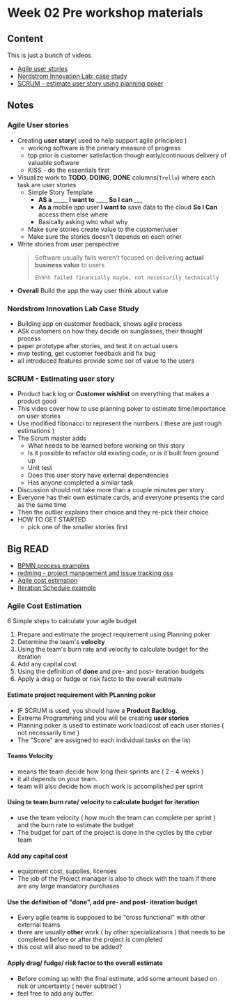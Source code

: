 # Week 02 Pre workshop materials

## Content

This is just a bunch of videos

- [Agile user stories](https://youtu.be/apOvF9NVguA)
- [Nordstrom Innovation Lab: case study](https://youtu.be/2NFH3VC6LNs)
- [SCRUM - estimate user story using planning poker](https://youtu.be/UJ-NnDficnE)

## Notes

### Agile User stories

- Creating **user story**( used to help support agile principles )
  - working software is the primary measure of progress
  - top prior is customer satisfaction though early/continuous delivery of valuable software
  - KISS - do the essentials first
- Visualize work to **TODO**, **DOING**, **DONE** columns(`Trello`) where each task are user stories
  - Simple Story Template
    - **AS a** _____ **I want to** ____ **So I can** ___
    - **As a** mobile app user **I want to** save data to the cloud **So I Can** access them else where
    - Basically asking who what why
  - Make sure stories create value to the customer/user
  - Make sure the stories doesn't depends on each other
- Write stories from user perspective
    > Software usually fails weren't focused on delivering **actual business value** to users
    >
    > `Ehhhh failed financially maybe, not necessarily technically`
- **Overall** Build the app the way user think about value

### Nordstrom Innovation Lab Case Study

- Building app on customer feedback, shows agile process
- ASk customers on how they decide on sunglasses, their thought process
- paper prototype after stories, and test it on actual users
- mvp testing, get customer feedback and fix bug
- all introduced features provide some sor of value to the users

### SCRUM - Estimating user story

- Product back log or **Customer wishlist** on everything that makes a product good
- This video cover how to use planning poker to estimate time/importance on user stories
- Use modified fibonacci to represent the numbers ( these are just rough estimations )
- The Scrum master adds
  - What needs to be learned before working on this story
  - Is it possible to refactor old existing code, or is it built from ground up
  - Unit test
  - Does this user story have external dependencies
  - Has anyone completed a similar task
- Discussion should not take more than a couple minutes per story
- Everyone has their own estimate cards, and everyone presents the card as the same time
- Then the outlier explains their choice and they re-pick their choice
- HOW TO GET STARTED
  - pick one of the smaller stories first

## Big READ

- [BPMN process examples](https://online.uts.edu.au/bbcswebdav/pid-3780650-dt-content-rid-58300661_1/courses/41025-2020-AUTUMN-CITY/BPMNbyExampleENG.pdf)
- [redming - project management and issue tracking oss](https://www.redmine.org/)
- [Agile cost estimation](http://www.agileadvice.com/2011/02/04/agilemanagement/calculating-a-budget-for-an-agile-project-in-six-easy-steps/)
- [Iteration Schedule example](https://martinfowler.com/articles/planningXpIteration.html)

### Agile Cost Estimation

6 Simple steps to calculate your agile budget

1. Prepare and estimate the project requirement using Planning poker
2. Determine the team's **velocity**
3. Using the team's burn rate and velocity to calculate budget for the iteration
4. Add any capital cost
5. Using the definition of **done** and pre- and post- iteration budgets
6. Apply a drag or fudge or risk facto to the overall estimate

#### Estimate project requirement with PLanning poker

- IF SCRUM is used, you should have a **Product Backlog**.
- Extreme Programming and you will be creating **user stories**
- Planning poker is used to estimate work load/cost of each user stories ( not necessarily time )
- The "Score" are assigned to each individual tasks on the list

#### Teams Velocity

- means the team decide how long their sprints are ( 2 - 4 weeks )
- it all depends on your team.
- team will also decide how much work is accomplished per sprint

#### Using te team burn rate/ velocity to calculate budget for iteration

- use the team velocity ( how much the team can complete per sprint ) and the burn rate to estimate the budget
- The budget for part of the project is done in the cycles by the cyber team

#### Add any capital cost

- equipment cost, supplies, licenses
- The job of the Project manager is also to check with the team if there are any large mandatory purchases

#### Use the definition of "done", add pre- and post- iteration budget

- Every agile teams is supposed to be "cross functional" with other external teams
- there are usually **other** work ( by other specializations ) that needs to be completed before or after the project is completed
- this cost will also need to be added?
  
#### Apply drag/ fudge/ risk factor to the overall estimate

- Before coming up with the final estimate, add some amount based on risk or uncertainty ( never subtract )
- feel free to add any buffer.